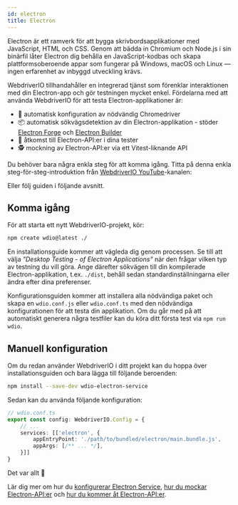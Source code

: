 ```yaml
---
id: electron
title: Electron
---
```


Electron är ett ramverk för att bygga skrivbordsapplikationer med JavaScript, HTML och CSS. Genom att bädda in Chromium och Node.js i sin binärfil låter Electron dig behålla en JavaScript-kodbas och skapa plattformsoberoende appar som fungerar på Windows, macOS och Linux — ingen erfarenhet av inbyggd utveckling krävs.

WebdriverIO tillhandahåller en integrerad tjänst som förenklar interaktionen med din Electron-app och gör testningen mycket enkel. Fördelarna med att använda WebdriverIO för att testa Electron-applikationer är:

- 🚗 automatisk konfiguration av nödvändig Chromedriver
- 📦 automatisk sökvägsdetektion av din Electron-applikation - stöder [Electron Forge](https://www.electronforge.io/) och [Electron Builder](https://www.electron.build/)
- 🧩 åtkomst till Electron-API:er i dina tester
- 🕵️ mockning av Electron-API:er via ett Vitest-liknande API

Du behöver bara några enkla steg för att komma igång. Titta på denna enkla steg-för-steg-introduktion från [WebdriverIO YouTube](https://www.youtube.com/@webdriverio)-kanalen:

<LiteYouTubeEmbed
    id="iQNxTdWedk0"
    title="Getting Started with ElectronJS Testing in WebdriverIO"
/>

Eller följ guiden i följande avsnitt.

## Komma igång

För att starta ett nytt WebdriverIO-projekt, kör:

```sh
npm create wdio@latest ./
```

En installationsguide kommer att vägleda dig genom processen. Se till att välja _"Desktop Testing - of Electron Applications"_ när den frågar vilken typ av testning du vill göra. Ange därefter sökvägen till din kompilerade Electron-applikation, t.ex. `./dist`, behåll sedan standardinställningarna eller ändra efter dina preferenser.

Konfigurationsguiden kommer att installera alla nödvändiga paket och skapa en `wdio.conf.js` eller `wdio.conf.ts` med den nödvändiga konfigurationen för att testa din applikation. Om du går med på att automatiskt generera några testfiler kan du köra ditt första test via `npm run wdio`.

## Manuell konfiguration

Om du redan använder WebdriverIO i ditt projekt kan du hoppa över installationsguiden och bara lägga till följande beroenden:

```sh
npm install --save-dev wdio-electron-service
```

Sedan kan du använda följande konfiguration:

```ts
// wdio.conf.ts
export const config: WebdriverIO.Config = {
    // ...
    services: [['electron', {
        appEntryPoint: './path/to/bundled/electron/main.bundle.js',
        appArgs: [/** ... */],
    }]]
}
```

Det var allt 🎉

Lär dig mer om hur du [konfigurerar Electron Service](/docs/desktop-testing/electron/configuration), [hur du mockar Electron-API:er](/docs/desktop-testing/electron/mocking) och [hur du kommer åt Electron-API:er](/docs/desktop-testing/electron/api).